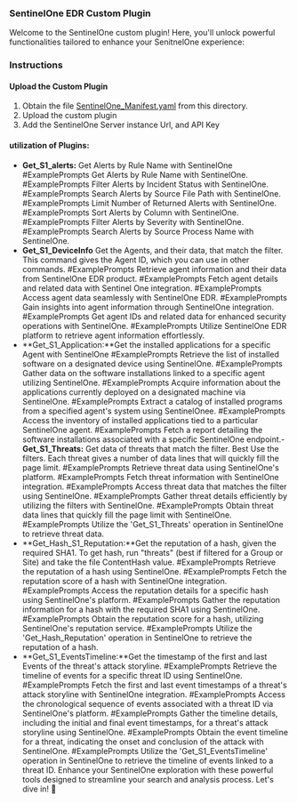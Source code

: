 ### SentinelOne EDR Custom Plugin

Welcome to the SentinelOne custom plugin! Here, you'll unlock powerful functionalities tailored to enhance your SenitnelOne experience:
### Instructions
#### Upload the Custom Plugin

1. Obtain the file [SentinelOne_Manifest.yaml](https://github.com/Azure/Copilot-For-Security/blob/main/Plugins/Community%20Based%20Plugins/SentinelOneEDR/SentinelOneEDR.yaml) from this directory.
2. Upload the custom plugin
3. Add the SentinelOne Server instance  Url, and API Key

#### utilization of Plugins:

- **Get_S1_alerts:** Get Alerts by Rule Name with SentinelOne
                                        #ExamplePrompts Get Alerts by Rule Name with SentinelOne.
                                        #ExamplePrompts Filter Alerts by Incident Status with SentinelOne.
                                        #ExamplePrompts Search Alerts by Source File Path with SentinelOne.
                                        #ExamplePrompts Limit Number of Returned Alerts with SentinelOne.
                                        #ExamplePrompts Sort Alerts by Column with SentinelOne.
                                        #ExamplePrompts Filter Alerts by Severity with SentinelOne.
                                        #ExamplePrompts Search Alerts by Source Process Name with SentinelOne.
- **Get_S1_DeviceInfo** Get the Agents, and their data, that match the filter. This command gives the Agent ID, which you can use in other commands.
                                        #ExamplePrompts Retrieve agent information and their data from SentinelOne EDR product.
                                        #ExamplePrompts Fetch agent details and related data with Sentinel One integration.
                                        #ExamplePrompts Access agent data seamlessly with SentinelOne EDR.
                                        #ExamplePrompts Gain insights into agent information through SentinelOne integration.
                                        #ExamplePrompts Get agent IDs and related data for enhanced security operations with SentinelOne.
                                        #ExamplePrompts Utilize SentinelOne EDR platform to retrieve agent information effortlessly.
- **Get_S1_Application:**Get the installed applications for a specific Agent with SentinelOne
                                        #ExamplePrompts Retrieve the list of installed software on a designated device using SentinelOne.
                                        #ExamplePrompts Gather data on the software installations linked to a specific agent utilizing SentinelOne.
                                        #ExamplePrompts Acquire information about the applications currently deployed on a designated machine via SentinelOne.
                                        #ExamplePrompts Extract a catalog of installed programs from a specified agent's system using SentinelOnee.
                                        #ExamplePrompts Access the inventory of installed applications tied to a particular SentinelOne agent.
                                        #ExamplePrompts Fetch a report detailing the software installations associated with a specific SentinelOne endpoint.- 
**Get_S1_Threats:**  Get data of threats that match the filter. Best Use the filters. Each threat gives a number of data lines that will quickly fill the page limit.
                                      #ExamplePrompts Retrieve threat data using SentinelOne's platform.
                                      #ExamplePrompts Fetch threat information with SentinelOne integration.
                                      #ExamplePrompts Access threat data that matches the filter using SentinelOne.
                                      #ExamplePrompts Gather threat details efficiently by utilizing the filters with SentinelOne.
                                      #ExamplePrompts Obtain threat data lines that quickly fill the page limit with SentinelOne.
                                      #ExamplePrompts Utilize the 'Get_S1_Threats' operation in SentinelOne to retrieve threat data.
- **Get_Hash_S1_Reputation:**Get the reputation of a hash, given the required SHA1. To get hash, run "threats" (best if filtered for a Group or Site) and take the file ContentHash value.
                                      #ExamplePrompts Retrieve the reputation of a hash using SentinelOne.
                                      #ExamplePrompts Fetch the reputation score of a hash with SentinelOne integration.
                                      #ExamplePrompts Access the reputation details for a specific hash using SentinelOne's platform.
                                      #ExamplePrompts Gather the reputation information for a hash with the required SHA1 using SentinelOne.
                                      #ExamplePrompts Obtain the reputation score for a hash, utilizing SentinelOne's reputation service.
                                      #ExamplePrompts Utilize the 'Get_Hash_Reputation' operation in SentinelOne to retrieve the reputation of a hash.
- **Get_S1_EventsTimeline:**Get the timestamp of the first and last Events of the threat's attack storyline.
                                       #ExamplePrompts Retrieve the timeline of events for a specific threat ID using SentinelOne.
                                       #ExamplePrompts Fetch the first and last event timestamps of a threat's attack storyline with SentinelOne integration.
                                       #ExamplePrompts Access the chronological sequence of events associated with a threat ID via SentinelOne's platform.
                                       #ExamplePrompts Gather the timeline details, including the initial and final event timestamps, for a threat's attack storyline using SentinelOne.
                                       #ExamplePrompts Obtain the event timeline for a threat, indicating the onset and conclusion of the attack with SentinelOne.
                                       #ExamplePrompts Utilize the 'Get_S1_EventsTimeline' operation in SentinelOne to retrieve the timeline of events linked to a threat ID.
Enhance your SentinelOne exploration with these powerful tools designed to streamline your search and analysis process. Let's dive in! 🚀
